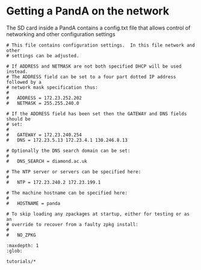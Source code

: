# Getting a PandA on the network

The SD card inside a PandA contains a config.txt file that allows control of networking and other configuration settings

```
# This file contains configuration settings.  In this file network and other
# settings can be adjusted.

# If ADDRESS and NETMASK are not both specified DHCP will be used instead.
# The ADDRESS field can be set to a four part dotted IP address followed by a
# network mask specification thus:
#
#   ADDRESS = 172.23.252.202
#   NETMASK = 255.255.240.0

# If the ADDRESS field has been set then the GATEWAY and DNS fields should be
# set:
#
#   GATEWAY = 172.23.240.254
#   DNS = 172.23.5.13 172.23.4.1 130.246.8.13

# Optionally the DNS search domain can be set:
#
#   DNS_SEARCH = diamond.ac.uk

# The NTP server or servers can be specified here:
#
#   NTP = 172.23.240.2 172.23.199.1

# The machine hostname can be specified here:
#
#   HOSTNAME = panda

# To skip loading any zpackages at startup, either for testing or as an
# override to recover from a faulty zpkg install:
#
#   NO_ZPKG
```

```{toctree}
:maxdepth: 1
:glob:

tutorials/*
```
